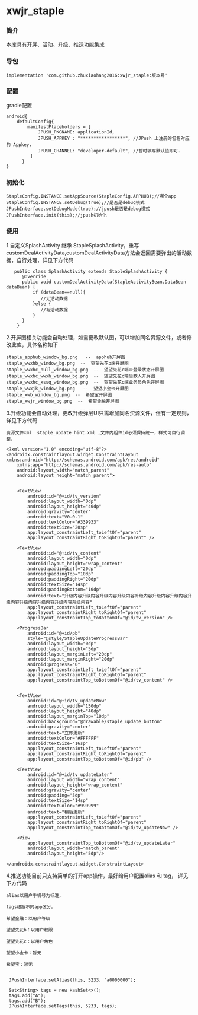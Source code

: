 # xwjr_staple
### 简介
本库具有开屏、活动、升级、推送功能集成

### 导包
    
    implementation 'com.github.zhuxiaohang2016:xwjr_staple:版本号'

### 配置

gradle配置
    
    android{
        defaultConfig{
            manifestPlaceholders = [
                JPUSH_PKGNAME: applicationId,
                JPUSH_APPKEY : "*****************", //JPush 上注册的包名对应的 Appkey.
                JPUSH_CHANNEL: "developer-default", //暂时填写默认值即可.
             ]
          }
    }
    
 ### 初始化
    StapleConfig.INSTANCE.setAppSource(StapleConfig.APPHUB);//哪个app
    StapleConfig.INSTANCE.setDebug(true);//是否是debug模式
    JPushInterface.setDebugMode(true);//jpush是否是debug模式
    JPushInterface.init(this);//jpush初始化
    
 ### 使用
 
 1.自定义SplashActivity 继承  StapleSplashActivity，重写customDealActivityData,customDealActivityData方法会返回需要弹出的活动数据，自行处理，详见下方代码
   
       public class SplashActivity extends StapleSplashActivity {
          @Override
          public void customDealActivityData(StapleActivityBean.DataBean dataBean) {
              if (dataBean==null){
                 //无活动数据
              }else {
                 //有活动数据
              }
          }
        }
        
 2.开屏图相关功能会自动处理，如需更改默认图，可以增加同名资源文件，或者修改此库，具体名称如下
    
    staple_apphub_window_bg.png   --  apphub开屏图
    staple_wwxhb_window_bg.png  --  望望先花b端开屏图
    staple_wwxhc_null_window_bg.png  --  望望先花c端未登录状态开屏图
    staple_wwxhc_wwxh_window_bg.png  --  望望先花c端借款人开屏图
    staple_wwxhc_xssq_window_bg.png  --  望望先花c端业务员角色开屏图
    staple_wwxjk_window_bg.png   --  望望小金卡开屏图
    staple_xwb_window_bg.png  --  希望宝开屏图
    staple_xwjr_window_bg.png  --  希望金融开屏图
 
 3.升级功能会自动处理，更改升级弹层UI只需增加同名资源文件，但有一定规则，详见下方代码
 
    资源文件xml  staple_update_hint.xml ,文件内组件id必须保持统一，样式可自行调整。
    
    <?xml version="1.0" encoding="utf-8"?>
    <androidx.constraintlayout.widget.ConstraintLayout xmlns:android="http://schemas.android.com/apk/res/android"
        xmlns:app="http://schemas.android.com/apk/res-auto"
        android:layout_width="match_parent"
        android:layout_height="match_parent">


        <TextView
            android:id="@+id/tv_version"
            android:layout_width="0dp"
            android:layout_height="40dp"
            android:gravity="center"
            android:text="V0.0.1"
            android:textColor="#339933"
            android:textSize="20sp"
            app:layout_constraintLeft_toLeftOf="parent"
            app:layout_constraintRight_toRightOf="parent" />

        <TextView
            android:id="@+id/tv_content"
            android:layout_width="0dp"
            android:layout_height="wrap_content"
            android:paddingLeft="20dp"
            android:paddingTop="10dp"
            android:paddingRight="20dp"
            android:textSize="14sp"
            android:paddingBottom="10dp"
            android:text="升级内容升级内容升级内容升级内容升级内容升级内容升级内容升级内容升级内容升级内容升级内容升级内容"
            app:layout_constraintLeft_toLeftOf="parent"
            app:layout_constraintRight_toRightOf="parent"
            app:layout_constraintTop_toBottomOf="@id/tv_version" />

        <ProgressBar
            android:id="@+id/pb"
            style="@style/StapleUpdateProgressBar"
            android:layout_width="0dp"
            android:layout_height="5dp"
            android:layout_marginLeft="20dp"
            android:layout_marginRight="20dp"
            android:progress="0"
            app:layout_constraintLeft_toLeftOf="parent"
            app:layout_constraintRight_toRightOf="parent"
            app:layout_constraintTop_toBottomOf="@id/tv_content" />


        <TextView
            android:id="@+id/tv_updateNow"
            android:layout_width="150dp"
            android:layout_height="40dp"
            android:layout_marginTop="10dp"
            android:background="@drawable/staple_update_button"
            android:gravity="center"
            android:text="立即更新"
            android:textColor="#FFFFFF"
            android:textSize="16sp"
            app:layout_constraintLeft_toLeftOf="parent"
            app:layout_constraintRight_toRightOf="parent"
            app:layout_constraintTop_toBottomOf="@id/pb" />

        <TextView
            android:id="@+id/tv_updateLater"
            android:layout_width="wrap_content"
            android:layout_height="wrap_content"
            android:gravity="center"
            android:padding="5dp"
            android:textSize="14sp"
            android:textColor="#999999"
            android:text="稍后更新"
            app:layout_constraintLeft_toLeftOf="parent"
            app:layout_constraintRight_toRightOf="parent"
            app:layout_constraintTop_toBottomOf="@id/tv_updateNow" />

        <View
            app:layout_constraintTop_toBottomOf="@id/tv_updateLater"
            android:layout_width="match_parent"
            android:layout_height="5dp"/>

    </androidx.constraintlayout.widget.ConstraintLayout>

 
 4.推送功能目前只支持简单的打开app操作，最好给用户配置alias 和 tag， 详见下方代码
 
    alias以用户手机号为标准，
 
    tags根据不同app区分。 
 
    希望金融：以用户等级
    
    望望先花b：以用户权限
    
    望望先花c：以用户角色
    
    望望小金卡：暂无
    
    希望宝：暂无
    
 
     JPushInterface.setAlias(this, 5233, "a0000000");

     Set<String> tags = new HashSet<>();
     tags.add("A");
     tags.add("B");
     JPushInterface.setTags(this, 5233, tags);

     
      
